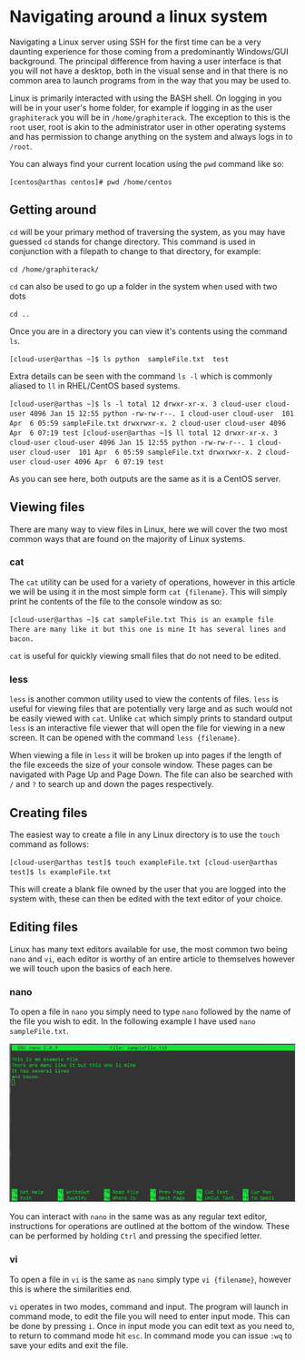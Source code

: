 # Navigating around a linux system

Navigating a Linux server using SSH for the first time can be a very daunting experience for those coming from a predominantly Windows/GUI background. The principal
difference from having a user interface is that you will not have a desktop, both in the visual sense and in that there is no common area to launch programs from in the way
that you may be used to.

Linux is primarily interacted with using the BASH shell. On logging in you will be in your user's home folder, for example if logging in as the user `graphiterack` you will
be in `/home/graphiterack`. The exception to this is the `root` user, root is akin to the administrator user in other operating systems and has permission to change
anything on the system and always logs in to `/root`.


You can always find your current location using the `pwd` command like so:

``
    [centos@arthas centos]# pwd
    /home/centos
``



## Getting around


`cd` will be your primary method of traversing the system, as you may have guessed `cd` stands for change directory. This command is used in conjunction with a filepath
to change to that directory, for example:

``
  cd /home/graphiterack/
``

`cd` can also be used to go up a folder in the system when used with two dots

``
  cd ..
``

Once you are in a directory you can view it's contents using the command `ls`.

``
    [cloud-user@arthas ~]$ ls
    python  sampleFile.txt  test
``

Extra details can be seen with the command `ls -l` which is commonly aliased to `ll` in RHEL/CentOS based systems.

``
    [cloud-user@arthas ~]$ ls -l
    total 12
    drwxr-xr-x. 3 cloud-user cloud-user 4096 Jan 15 12:55 python
    -rw-rw-r--. 1 cloud-user cloud-user  101 Apr  6 05:59 sampleFile.txt
    drwxrwxr-x. 2 cloud-user cloud-user 4096 Apr  6 07:19 test
    [cloud-user@arthas ~]$ ll
    total 12
    drwxr-xr-x. 3 cloud-user cloud-user 4096 Jan 15 12:55 python
    -rw-rw-r--. 1 cloud-user cloud-user  101 Apr  6 05:59 sampleFile.txt
    drwxrwxr-x. 2 cloud-user cloud-user 4096 Apr  6 07:19 test
``

As you can see here, both outputs are the same as it is a CentOS server.

## Viewing files


There are many way to view files in Linux, here we will cover the two most common ways that are found on the majority of Linux systems.

### cat


The `cat` utility can be used for a variety of operations, however in this article we will be using it in the most simple form `cat {filename}`. This will simply print
he contents of the file to the console window as so:

``
    [cloud-user@arthas ~]$ cat sampleFile.txt
    This is an example file
    There are many like it but this one is mine
    It has several lines
    and bacon.
``

`cat` is useful for quickly viewing small files that do not need to be edited.

### less


`less` is another common utility used to view the contents of files. `less` is useful for viewing files that are potentially very large and as such would not be easily
viewed with `cat`. Unlike `cat` which simply prints to standard output `less` is an interactive file viewer that will open the file for viewing in a new screen.
It can be opened with the command `less {filename}`.

When viewing a file in `less` it will be broken up into pages if the length of the file exceeds the size of your console window. These pages can be navigated with Page Up
and Page Down. The file can also be searched with `/` and `?` to search up and down the pages respectively.

## Creating files

The easiest way to create a file in any Linux directory is to use the `touch` command as follows:

``
    [cloud-user@arthas test]$ touch exampleFile.txt
    [cloud-user@arthas test]$ ls
    exampleFile.txt
``

This will create a blank file owned by the user that you are logged into the system with, these can then be edited with the text editor of your choice.

## Editing files


Linux has many text editors available for use, the most common two being `nano` and `vi`, each editor is worthy of an entire article to themselves however we will touch
upon the basics of each here.

### nano


To open a file in `nano` you simply need to type `nano` followed by the name of the file you wish to edit. In the following example I have used `nano sampleFile.txt`.

![nano](nano1.png)

You can interact with `nano` in the same was as any regular text editor, instructions for operations are outlined at the bottom of the window. These can be performed by
holding `Ctrl` and pressing the specified letter.

### vi


To open a file in `vi` is the same as `nano` simply type `vi {filename}`, however this is where the similarities end.

`vi` operates in two modes, command and input. The program will launch in command mode, to edit the file you will need to enter input mode. This can be done by pressing
`i`. Once in input mode you can edit text as you need to, to return to command mode hit `esc`. In command mode you can issue `:wq` to save your edits and exit the file.

